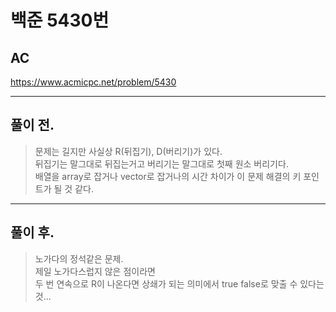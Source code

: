 # 백준 5430번

## AC
https://www.acmicpc.net/problem/5430
___
## 풀이 전.
> 문제는 길지만 사실상 R(뒤집기), D(버리기)가 있다.</br>
> 뒤집기는 말그대로 뒤집는거고 버리기는 말그대로 첫째 원소 버리기다.</br>
> 배열을 array로 잡거나 vector로 잡거나의 시간 차이가 이 문제 해결의 키 포인트가 될 것 같다.
___
## 풀이 후.
> 노가다의 정석같은 문제. </br>
> 제일 노가다스럽지 않은 점이라면 </br>
> 두 번 연속으로 R이 나온다면 상쇄가 되는 의미에서 true false로 맞출 수 있다는 것...
